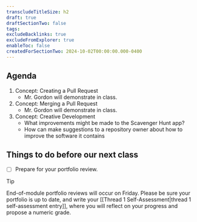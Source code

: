 ```yaml
---
transcludeTitleSize: h2
draft: true
draftSectionTwo: false
tags:
excludeBacklinks: true
excludeFromExplorer: true
enableToc: false
createdForSectionTwo: 2024-10-02T00:00:00.000-0400
---
```

## Agenda
1. Concept: Creating a Pull Request
    - Mr. Gordon will demonstrate in class.
2. Concept: Merging a Pull Request
    - Mr. Gordon will demonstrate in class.
3. Concept: Creative Development
    - What improvements might be made to the Scavenger Hunt app?
    - How can make suggestions to a repository owner about how to improve the software it contains

## Things to do before our next class

- [ ] Prepare for your portfolio review.

> [!TIP]
> 
> End-of-module portfolio reviews will occur on Friday. Please be sure your portfolio is up to date, and write your [[Thread 1 Self-Assessment|thread 1 self-assessment entry]], where you will reflect on your progress and propose a numeric grade.